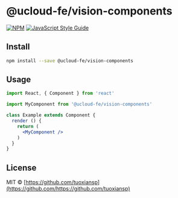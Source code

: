 # @ucloud-fe/vision-components

> 

[![NPM](https://img.shields.io/npm/v/@ucloud-fe/vision-components.svg)](https://www.npmjs.com/package/@ucloud-fe/vision-components) [![JavaScript Style Guide](https://img.shields.io/badge/code_style-standard-brightgreen.svg)](https://standardjs.com)

## Install

```bash
npm install --save @ucloud-fe/vision-components
```

## Usage

```jsx
import React, { Component } from 'react'

import MyComponent from '@ucloud-fe/vision-components'

class Example extends Component {
  render () {
    return (
      <MyComponent />
    )
  }
}
```

## License

MIT © [https://github.com/tuoxiansp](https://github.com/https://github.com/tuoxiansp)
